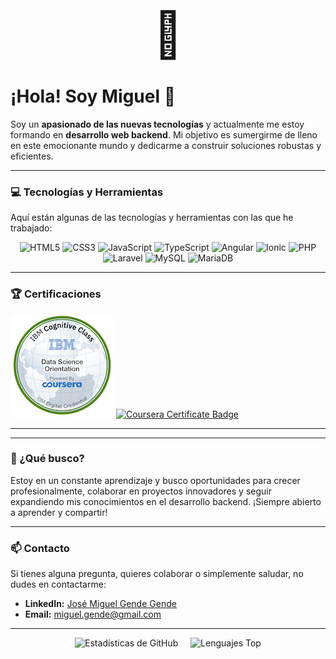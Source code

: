 <p align="center">
  <span style="font-size: 72px;">👋</span>
</p>

# ¡Hola! Soy Miguel 👋

Soy un **apasionado de las nuevas tecnologías** y actualmente me estoy formando en **desarrollo web backend**. Mi objetivo es sumergirme de lleno en este emocionante mundo y dedicarme a construir soluciones robustas y eficientes.

---

### 💻 Tecnologías y Herramientas

Aquí están algunas de las tecnologías y herramientas con las que he trabajado:

<p align="center">
  <img src="https://img.shields.io/badge/HTML5-E34F26?style=for-the-badge&logo=html5&logoColor=white" alt="HTML5" />
  <img src="https://img.shields.io/badge/CSS3-1572B6?style=for-the-badge&logo=css3&logoColor=white" alt="CSS3" />
  <img src="https://img.shields.io/badge/JavaScript-F7DF1E?style=for-the-badge&logo=javascript&logoColor=black" alt="JavaScript" />
  <img src="https://img.shields.io/badge/TypeScript-3178C6?style=for-the-badge&logo=typescript&logoColor=white" alt="TypeScript" />
  <img src="https://img.shields.io/badge/Angular-DD0031?style=for-the-badge&logo=angular&logoColor=white" alt="Angular" />
  <img src="https://img.shields.io/badge/Ionic-3880FF?style=for-the-badge&logo=ionic&logoColor=white" alt="Ionic" />
  <img src="https://img.shields.io/badge/PHP-777BB4?style=for-the-badge&logo=php&logoColor=white" alt="PHP" />
  <img src="https://img.shields.io/badge/Laravel-FF2D20?style=for-the-badge&logo=laravel&logoColor=white" alt="Laravel" />
  <img src="https://img.shields.io/badge/MySQL-005C84?style=for-the-badge&logo=mysql&logoColor=white" alt="MySQL" />
  <img src="https://img.shields.io/badge/MariaDB-003545?style=for-the-badge&logo=mariadb&logoColor=white" alt="MariaDB" />
</p>

---

### 🏆 Certificaciones

[![Data Science Orientation Badge](https://raw.githubusercontent.com/MiguelGende/MiguelGende/main/data-science-orientation.png)](https://www.credly.com/badges/5fc2d535-e716-46c4-881a-f4822b8da0e5/public_url)
[![Coursera Certificate Badge](URL_DE_LA_IMAGEN_QUE_COPIASTE_DE_COURSERA)](https://coursera.org/share/92bc97872a8c280838ad0d55cc02ce34)

---

---

### 🚀 ¿Qué busco?

Estoy en un constante aprendizaje y busco oportunidades para crecer profesionalmente, colaborar en proyectos innovadores y seguir expandiendo mis conocimientos en el desarrollo backend. ¡Siempre abierto a aprender y compartir!

---

### 📫 Contacto

Si tienes alguna pregunta, quieres colaborar o simplemente saludar, no dudes en contactarme:

* **LinkedIn:** [José Miguel Gende Gende](https://www.linkedin.com/in/jos%C3%A9-miguel-gende-gende-199062118)
* **Email:** miguel.gende@gmail.com

---
<p align="center">
  <img src="https://github-readme-stats.vercel.app/api?username=MiguelGende&show_icons=true&theme=dark&hide_title=true&count_private=true" alt="Estadísticas de GitHub" style="max-width: 100%;" />
  &nbsp;&nbsp;&nbsp; <img src="https://github-readme-stats.vercel.app/api/top-langs/?username=MiguelGende&layout=compact&theme=dark&hide_title=true" alt="Lenguajes Top" style="max-width: 100%;" />
</p>
